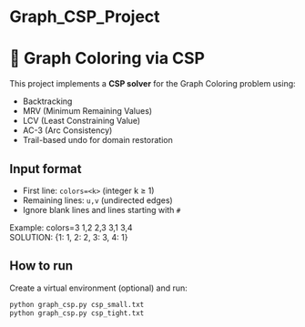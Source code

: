 # Graph_CSP_Project
# 🎨 Graph Coloring via CSP

This project implements a **CSP solver** for the Graph Coloring problem using:
- Backtracking
- MRV (Minimum Remaining Values)
- LCV (Least Constraining Value)
- AC-3 (Arc Consistency)
- Trail-based undo for domain restoration

## Input format
- First line: `colors=<k>` (integer k ≥ 1)
- Remaining lines: `u,v` (undirected edges)
- Ignore blank lines and lines starting with `#`

Example:  colors=3
1,2
2,3
3,1
3,4              
SOLUTION: {1: 1, 2: 2, 3: 3, 4: 1}

## How to run
Create a virtual environment (optional) and run:
```bash
python graph_csp.py csp_small.txt
python graph_csp.py csp_tight.txt
